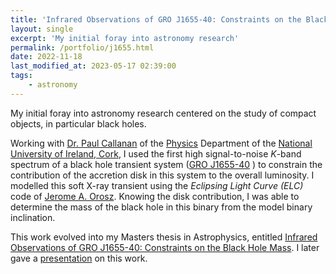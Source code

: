 ```yaml
---
title: 'Infrared Observations of GRO J1655-40: Constraints on the Black Hole Mass'
layout: single
excerpt: 'My initial foray into astronomy research'
permalink: /portfolio/j1655.html
date: 2022-11-18
last_modified_at: 2023-05-17 02:39:00
tags:
    - astronomy
---
```


My initial foray into astronomy research centered on the study of compact objects, in particular black holes.

Working with [Dr. Paul Callanan](https://research.ucc.ie/profiles/D006/paulc) of the [Physics](http://physics.ucc.ie/)
Department of the [National University of Ireland, Cork](http://www.ucc.ie/),
I used the first high signal-to-noise _K_-band spectrum of a black hole
transient system
([GRO J1655-40](https://simbad.harvard.edu/simbad/sim-basic?Ident=gro+j1655-40&submit=SIMBAD+search)
) to constrain the contribution of the accretion disk in this system to the overall luminosity.
I modelled this soft X-ray transient using the _Eclipsing Light Curve (ELC)_
code of [Jerome A. Orosz](http://mintaka.sdsu.edu/faculty/orosz/).
Knowing the disk contribution, I was able to determine the mass of the black hole in this binary from
the model binary inclination.

This work evolved into my Masters thesis in Astrophysics, entitled
[Infrared Observations of GRO J1655-40: Constraints on the Black Hole Mass](https://github.com/proinsias/infrared-observations).
I later gave a [presentation](/assets/pdf/Ge132Presentation.pdf) on this work.
